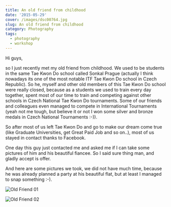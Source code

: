 ```yaml
---
title: An old friend from childhood
date: '2015-05-29'
cover: /images/dsc00764.jpg
slug: An old friend from childhood
category: Photography
tags:
  - photography
  - workshop
---
```

Hi guys,

so I just recently met my old friend from childhood. We used to be students in the same Tae Kwon Do school called Sonkal Prague (actually I think nowadays its one of the most notable ITF Tae Kwon Do school in Czech Republic). So he, myself and other old members of this Tae Kwon Do school were really closed, because as a students we used to train every day together, spent most of our time to train and competing against other schools in Czech National Tae Kwon Do tournaments. Some of our friends and colleagues even managed to compete in International Tournaments (yeah not me tough, but believe it or not I won some silver and bronze medals in Czech National Tournaments :-)).

So after most of us left Tae Kwon Do and go to make our dream come true (like Graduate Universities, get Great Paid Job and so on..), most of us stayed in contact thanks to Facebook.

One day this guy just contacted me and asked me if I can take some pictures of him and his beautiful fiancee. So I said sure thing man, and gladly accept is offer.

And here are some pictures we took, we did not have much time, because he was already planned a party at his beautiful flat, but at least I managed to snap something :-).

![Old Friend 01](/img/dsc00774-1024x683.jpg "Old Friend 01")

![Old Friend 02](/img/dsc00776-1024x683.jpg "Old Friend 02")
